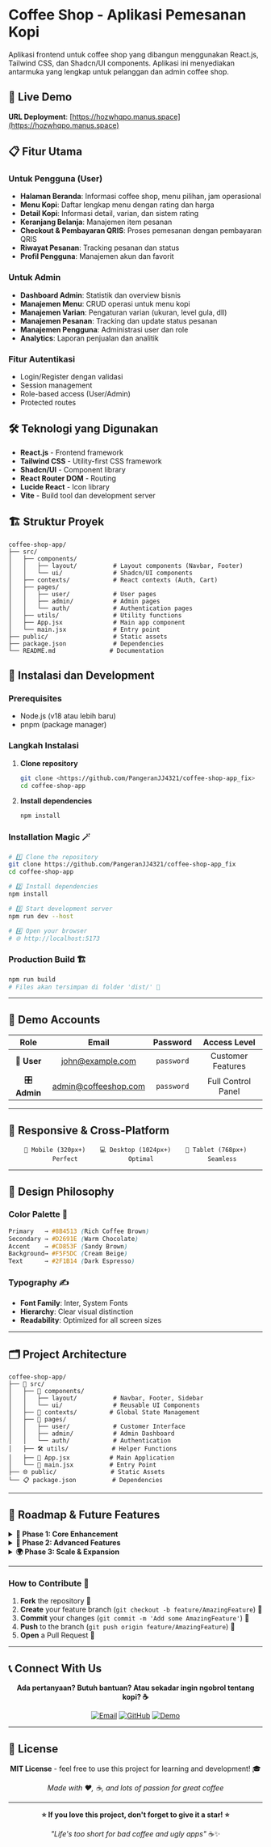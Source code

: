 # Coffee Shop - Aplikasi Pemesanan Kopi

Aplikasi frontend untuk coffee shop yang dibangun menggunakan React.js, Tailwind CSS, dan Shadcn/UI components. Aplikasi ini menyediakan antarmuka yang lengkap untuk pelanggan dan admin coffee shop.

## 🚀 Live Demo

**URL Deployment**: [https://hozwhqpo.manus.space](https://hozwhqpo.manus.space)

## 📋 Fitur Utama

### Untuk Pengguna (User)
- **Halaman Beranda**: Informasi coffee shop, menu pilihan, jam operasional
- **Menu Kopi**: Daftar lengkap menu dengan rating dan harga
- **Detail Kopi**: Informasi detail, varian, dan sistem rating
- **Keranjang Belanja**: Manajemen item pesanan
- **Checkout & Pembayaran QRIS**: Proses pemesanan dengan pembayaran QRIS
- **Riwayat Pesanan**: Tracking pesanan dan status
- **Profil Pengguna**: Manajemen akun dan favorit

### Untuk Admin
- **Dashboard Admin**: Statistik dan overview bisnis
- **Manajemen Menu**: CRUD operasi untuk menu kopi
- **Manajemen Varian**: Pengaturan varian (ukuran, level gula, dll)
- **Manajemen Pesanan**: Tracking dan update status pesanan
- **Manajemen Pengguna**: Administrasi user dan role
- **Analytics**: Laporan penjualan dan analitik

### Fitur Autentikasi
- Login/Register dengan validasi
- Session management
- Role-based access (User/Admin)
- Protected routes

## 🛠️ Teknologi yang Digunakan

- **React.js** - Frontend framework
- **Tailwind CSS** - Utility-first CSS framework
- **Shadcn/UI** - Component library
- **React Router DOM** - Routing
- **Lucide React** - Icon library
- **Vite** - Build tool dan development server

## 🏗️ Struktur Proyek

```
coffee-shop-app/
├── src/
│   ├── components/
│   │   ├── layout/          # Layout components (Navbar, Footer)
│   │   └── ui/              # Shadcn/UI components
│   ├── contexts/            # React contexts (Auth, Cart)
│   ├── pages/
│   │   ├── user/            # User pages
│   │   ├── admin/           # Admin pages
│   │   └── auth/            # Authentication pages
│   ├── utils/               # Utility functions
│   ├── App.jsx              # Main app component
│   └── main.jsx             # Entry point
├── public/                  # Static assets
├── package.json             # Dependencies
└── README.md               # Documentation
```

## 🚀 Instalasi dan Development

### Prerequisites
- Node.js (v18 atau lebih baru)
- pnpm (package manager)

### Langkah Instalasi

1. **Clone repository**
   ```bash
   git clone <https://github.com/PangeranJJ4321/coffee-shop-app_fix>
   cd coffee-shop-app
   ```

2. **Install dependencies**
   ```bash
   npm install
   ```

### **Installation Magic** 🪄

```bash
# 1️⃣ Clone the repository
git clone https://github.com/PangeranJJ4321/coffee-shop-app_fix
cd coffee-shop-app

# 2️⃣ Install dependencies
npm install

# 3️⃣ Start development server
npm run dev --host

# 4️⃣ Open your browser
# 🌐 http://localhost:5173
```

### **Production Build** 🏗️

```bash
npm run build
# Files akan tersimpan di folder 'dist/' 📁
```

---

## 🔐 **Demo Accounts**

<div align="center">

| Role | Email | Password | Access Level |
|:----:|:-----:|:--------:|:------------:|
| 👤 **User** | john@example.com | `password` | Customer Features |
| 🎛️ **Admin** | admin@coffeeshop.com | `password` | Full Control Panel |

</div>

---

## 📱 **Responsive & Cross-Platform**

<div align="center">

```
📱 Mobile (320px+)    💻 Desktop (1024px+)    📲 Tablet (768px+)
     Perfect              Optimal               Seamless
```

</div>

---

## 🎨 **Design Philosophy**

### **Color Palette** 🎨
```css
Primary   → #8B4513 (Rich Coffee Brown)
Secondary → #D2691E (Warm Chocolate)  
Accent    → #CD853F (Sandy Brown)
Background→ #F5F5DC (Cream Beige)
Text      → #2F1B14 (Dark Espresso)
```

### **Typography** ✍️
- **Font Family**: Inter, System Fonts
- **Hierarchy**: Clear visual distinction
- **Readability**: Optimized for all screen sizes

---

## 🗂️ **Project Architecture**

```
coffee-shop-app/
├── 🎨 src/
│   ├── 🧩 components/
│   │   ├── layout/          # Navbar, Footer, Sidebar
│   │   └── ui/              # Reusable UI Components
│   ├── 🔄 contexts/         # Global State Management
│   ├── 📄 pages/
│   │   ├── user/            # Customer Interface
│   │   ├── admin/           # Admin Dashboard
│   │   └── auth/            # Authentication
│   ├── 🛠️ utils/            # Helper Functions
│   ├── 🚀 App.jsx           # Main Application
│   └── 📍 main.jsx          # Entry Point
├── 🌐 public/               # Static Assets
└── 📋 package.json          # Dependencies
```

---

## 🔮 **Roadmap & Future Features**

<details>
<summary><strong>🚀 Phase 1: Core Enhancement</strong></summary>

- [ ] **Real-time Notifications** 🔔
- [ ] **Dark/Light Theme Toggle** 🌙
- [ ] **Progressive Web App (PWA)** 📱
- [ ] **Offline Mode Support** 📶

</details>

<details>
<summary><strong>🎯 Phase 2: Advanced Features</strong></summary>

- [ ] **AI-Powered Recommendations** 🤖
- [ ] **Voice Ordering** 🎤
- [ ] **Loyalty Program** 💎
- [ ] **Social Media Integration** 📲

</details>

<details>
<summary><strong>🌍 Phase 3: Scale & Expansion</strong></summary>

- [ ] **Multi-language Support** 🌐
- [ ] **Multi-store Management** 🏪
- [ ] **Delivery Integration** 🚗
- [ ] **Advanced Analytics** 📊

</details>

---


### **How to Contribute** 🎯

1. **Fork** the repository 🍴
2. **Create** your feature branch (`git checkout -b feature/AmazingFeature`) 🌿
3. **Commit** your changes (`git commit -m 'Add some AmazingFeature'`) 💾
4. **Push** to the branch (`git push origin feature/AmazingFeature`) 🚀
5. **Open** a Pull Request 📝

---

## 📞 **Connect With Us**

<div align="center">

**Ada pertanyaan? Butuh bantuan? Atau sekadar ingin ngobrol tentang kopi? ☕**

[![Email](https://img.shields.io/badge/📧_Email-coffee@example.com-red?style=for-the-badge)](mailto:coffee@example.com)
[![GitHub](https://img.shields.io/badge/🐙_GitHub-PangeranJJ4321-black?style=for-the-badge)](https://github.com/PangeranJJ4321)
[![Demo](https://img.shields.io/badge/🌐_Live_Demo-Visit_Now-success?style=for-the-badge)](https://coffee-shop-app-fix.vercel.app)

</div>

---

## 📄 **License**

<div align="center">

**MIT License** - feel free to use this project for learning and development! 🎓

*Made with ❤️, ☕, and lots of passion for great coffee*

---

**⭐ If you love this project, don't forget to give it a star! ⭐**

*"Life's too short for bad coffee and ugly apps"* ☕✨

</div>